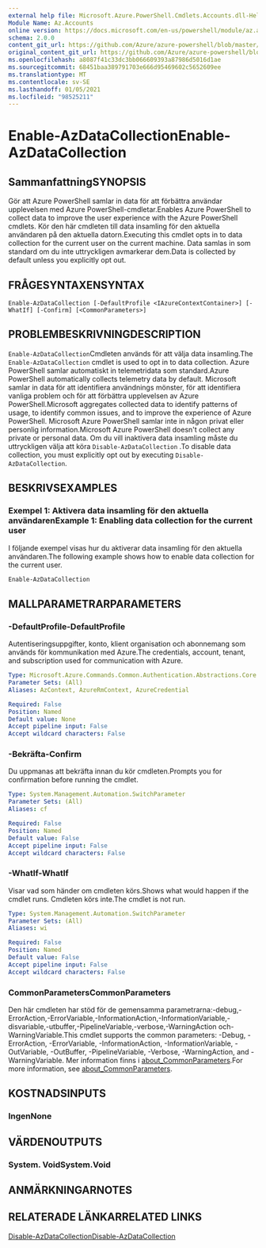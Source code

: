 ```yaml
---
external help file: Microsoft.Azure.PowerShell.Cmdlets.Accounts.dll-Help.xml
Module Name: Az.Accounts
online version: https://docs.microsoft.com/en-us/powershell/module/az.accounts/enable-azdatacollection
schema: 2.0.0
content_git_url: https://github.com/Azure/azure-powershell/blob/master/src/Accounts/Accounts/help/Enable-AzDataCollection.md
original_content_git_url: https://github.com/Azure/azure-powershell/blob/master/src/Accounts/Accounts/help/Enable-AzDataCollection.md
ms.openlocfilehash: a8087f41c33dc3bb066609393a87986d5016d1ae
ms.sourcegitcommit: 68451baa389791703e666d95469602c5652609ee
ms.translationtype: MT
ms.contentlocale: sv-SE
ms.lasthandoff: 01/05/2021
ms.locfileid: "98525211"
---
```

# <span data-ttu-id="8fc6f-101">Enable-AzDataCollection</span><span class="sxs-lookup"><span data-stu-id="8fc6f-101">Enable-AzDataCollection</span></span>

## <span data-ttu-id="8fc6f-102">Sammanfattning</span><span class="sxs-lookup"><span data-stu-id="8fc6f-102">SYNOPSIS</span></span>
<span data-ttu-id="8fc6f-103">Gör att Azure PowerShell samlar in data för att förbättra användar upplevelsen med Azure PowerShell-cmdletar.</span><span class="sxs-lookup"><span data-stu-id="8fc6f-103">Enables Azure PowerShell to collect data to improve the user experience with the Azure PowerShell cmdlets.</span></span> <span data-ttu-id="8fc6f-104">Kör den här cmdleten till data insamling för den aktuella användaren på den aktuella datorn.</span><span class="sxs-lookup"><span data-stu-id="8fc6f-104">Executing this cmdlet opts in to data collection for the current user on the current machine.</span></span> <span data-ttu-id="8fc6f-105">Data samlas in som standard om du inte uttryckligen avmarkerar dem.</span><span class="sxs-lookup"><span data-stu-id="8fc6f-105">Data is collected by default unless you explicitly opt out.</span></span>

## <span data-ttu-id="8fc6f-106">FRÅGESYNTAXEN</span><span class="sxs-lookup"><span data-stu-id="8fc6f-106">SYNTAX</span></span>

```
Enable-AzDataCollection [-DefaultProfile <IAzureContextContainer>] [-WhatIf] [-Confirm] [<CommonParameters>]
```

## <span data-ttu-id="8fc6f-107">PROBLEMBESKRIVNING</span><span class="sxs-lookup"><span data-stu-id="8fc6f-107">DESCRIPTION</span></span>

<span data-ttu-id="8fc6f-108">`Enable-AzDataCollection`Cmdleten används för att välja data insamling.</span><span class="sxs-lookup"><span data-stu-id="8fc6f-108">The `Enable-AzDataCollection` cmdlet is used to opt in to data collection.</span></span> <span data-ttu-id="8fc6f-109">Azure PowerShell samlar automatiskt in telemetridata som standard.</span><span class="sxs-lookup"><span data-stu-id="8fc6f-109">Azure PowerShell automatically collects telemetry data by default.</span></span> <span data-ttu-id="8fc6f-110">Microsoft samlar in data för att identifiera användnings mönster, för att identifiera vanliga problem och för att förbättra upplevelsen av Azure PowerShell.</span><span class="sxs-lookup"><span data-stu-id="8fc6f-110">Microsoft aggregates collected data to identify patterns of usage, to identify common issues, and to improve the experience of Azure PowerShell.</span></span>
<span data-ttu-id="8fc6f-111">Microsoft Azure PowerShell samlar inte in någon privat eller personlig information.</span><span class="sxs-lookup"><span data-stu-id="8fc6f-111">Microsoft Azure PowerShell doesn't collect any private or personal data.</span></span> <span data-ttu-id="8fc6f-112">Om du vill inaktivera data insamling måste du uttryckligen välja att köra `Disable-AzDataCollection` .</span><span class="sxs-lookup"><span data-stu-id="8fc6f-112">To disable data collection, you must explicitly opt out by executing `Disable-AzDataCollection`.</span></span>

## <span data-ttu-id="8fc6f-113">BESKRIVS</span><span class="sxs-lookup"><span data-stu-id="8fc6f-113">EXAMPLES</span></span>

### <span data-ttu-id="8fc6f-114">Exempel 1: Aktivera data insamling för den aktuella användaren</span><span class="sxs-lookup"><span data-stu-id="8fc6f-114">Example 1: Enabling data collection for the current user</span></span>

<span data-ttu-id="8fc6f-115">I följande exempel visas hur du aktiverar data insamling för den aktuella användaren.</span><span class="sxs-lookup"><span data-stu-id="8fc6f-115">The following example shows how to enable data collection for the current user.</span></span>

```powershell
Enable-AzDataCollection
```

## <span data-ttu-id="8fc6f-116">MALLPARAMETRAR</span><span class="sxs-lookup"><span data-stu-id="8fc6f-116">PARAMETERS</span></span>

### <span data-ttu-id="8fc6f-117">-DefaultProfile</span><span class="sxs-lookup"><span data-stu-id="8fc6f-117">-DefaultProfile</span></span>

<span data-ttu-id="8fc6f-118">Autentiseringsuppgifter, konto, klient organisation och abonnemang som används för kommunikation med Azure.</span><span class="sxs-lookup"><span data-stu-id="8fc6f-118">The credentials, account, tenant, and subscription used for communication with Azure.</span></span>

```yaml
Type: Microsoft.Azure.Commands.Common.Authentication.Abstractions.Core.IAzureContextContainer
Parameter Sets: (All)
Aliases: AzContext, AzureRmContext, AzureCredential

Required: False
Position: Named
Default value: None
Accept pipeline input: False
Accept wildcard characters: False
```

### <span data-ttu-id="8fc6f-119">-Bekräfta</span><span class="sxs-lookup"><span data-stu-id="8fc6f-119">-Confirm</span></span>

<span data-ttu-id="8fc6f-120">Du uppmanas att bekräfta innan du kör cmdleten.</span><span class="sxs-lookup"><span data-stu-id="8fc6f-120">Prompts you for confirmation before running the cmdlet.</span></span>

```yaml
Type: System.Management.Automation.SwitchParameter
Parameter Sets: (All)
Aliases: cf

Required: False
Position: Named
Default value: False
Accept pipeline input: False
Accept wildcard characters: False
```

### <span data-ttu-id="8fc6f-121">-WhatIf</span><span class="sxs-lookup"><span data-stu-id="8fc6f-121">-WhatIf</span></span>

<span data-ttu-id="8fc6f-122">Visar vad som händer om cmdleten körs.</span><span class="sxs-lookup"><span data-stu-id="8fc6f-122">Shows what would happen if the cmdlet runs.</span></span> <span data-ttu-id="8fc6f-123">Cmdleten körs inte.</span><span class="sxs-lookup"><span data-stu-id="8fc6f-123">The cmdlet is not run.</span></span>

```yaml
Type: System.Management.Automation.SwitchParameter
Parameter Sets: (All)
Aliases: wi

Required: False
Position: Named
Default value: False
Accept pipeline input: False
Accept wildcard characters: False
```

### <span data-ttu-id="8fc6f-124">CommonParameters</span><span class="sxs-lookup"><span data-stu-id="8fc6f-124">CommonParameters</span></span>

<span data-ttu-id="8fc6f-125">Den här cmdleten har stöd för de gemensamma parametrarna:-debug,-ErrorAction,-ErrorVariable,-InformationAction,-InformationVariable,-disvariable,-utbuffer,-PipelineVariable,-verbose,-WarningAction och-WarningVariable.</span><span class="sxs-lookup"><span data-stu-id="8fc6f-125">This cmdlet supports the common parameters: -Debug, -ErrorAction, -ErrorVariable, -InformationAction, -InformationVariable, -OutVariable, -OutBuffer, -PipelineVariable, -Verbose, -WarningAction, and -WarningVariable.</span></span> <span data-ttu-id="8fc6f-126">Mer information finns i [about_CommonParameters](/powershell/module/microsoft.powershell.core/about/about_commonparameters).</span><span class="sxs-lookup"><span data-stu-id="8fc6f-126">For more information, see [about_CommonParameters](/powershell/module/microsoft.powershell.core/about/about_commonparameters).</span></span>

## <span data-ttu-id="8fc6f-127">KOSTNADS</span><span class="sxs-lookup"><span data-stu-id="8fc6f-127">INPUTS</span></span>

### <span data-ttu-id="8fc6f-128">Ingen</span><span class="sxs-lookup"><span data-stu-id="8fc6f-128">None</span></span>

## <span data-ttu-id="8fc6f-129">VÄRDEN</span><span class="sxs-lookup"><span data-stu-id="8fc6f-129">OUTPUTS</span></span>

### <span data-ttu-id="8fc6f-130">System. Void</span><span class="sxs-lookup"><span data-stu-id="8fc6f-130">System.Void</span></span>

## <span data-ttu-id="8fc6f-131">ANMÄRKNINGAR</span><span class="sxs-lookup"><span data-stu-id="8fc6f-131">NOTES</span></span>

## <span data-ttu-id="8fc6f-132">RELATERADE LÄNKAR</span><span class="sxs-lookup"><span data-stu-id="8fc6f-132">RELATED LINKS</span></span>

[<span data-ttu-id="8fc6f-133">Disable-AzDataCollection</span><span class="sxs-lookup"><span data-stu-id="8fc6f-133">Disable-AzDataCollection</span></span>](./Disable-AzDataCollection.md)
